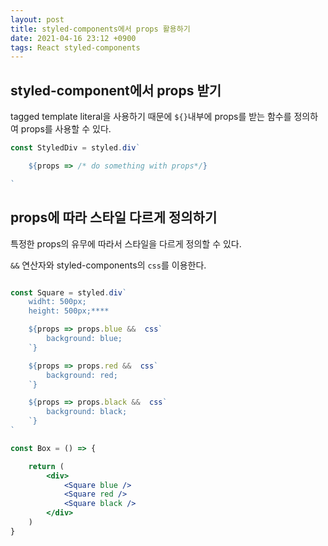 ```yaml
---
layout: post
title: styled-components에서 props 활용하기
date: 2021-04-16 23:12 +0900
tags: React styled-components
---
```


## styled-component에서 props 받기

tagged template literal을 사용하기 때문에 `${}`내부에 props를 받는 함수를 정의하여 props를 사용할 수 있다.

```jsx
const StyledDiv = styled.div`

    ${props => /* do something with props*/}

`
```

## props에 따라 스타일 다르게 정의하기

특정한 props의 유무에 따라서 스타일을 다르게 정의할 수 있다.

`&&` 연산자와 styled-components의 `css`를 이용한다.

```jsx

const Square = styled.div`
    widht: 500px;
    height: 500px;****

    ${props => props.blue &&  css`
        background: blue;
    `}

    ${props => props.red &&  css`
        background: red;
    `}

    ${props => props.black &&  css`
        background: black;
    `}
`

const Box = () => {

    return (
        <div>
            <Square blue />
            <Square red />
            <Square black />
        </div>
    )
}

```
